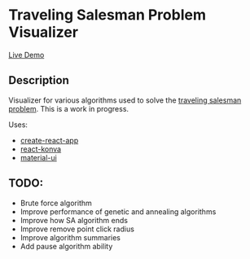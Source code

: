 # Traveling Salesman Problem Visualizer

[Live Demo](https://stevendkwtz.github.io/traveling-salesman-visualizer/)

## Description
Visualizer for various algorithms used to solve the [traveling salesman problem](https://en.wikipedia.org/wiki/Travelling_salesman_problem). This is a work in progress.

Uses:
* [create-react-app](https://github.com/facebookincubator/create-react-app)
* [react-konva](https://github.com/lavrton/react-konva)
* [material-ui](http://www.material-ui.com/#/)

## TODO:
* Brute force algorithm
* Improve performance of genetic and annealing algorithms
* Improve how SA algorithm ends
* Improve remove point click radius
* Improve algorithm summaries
* Add pause algorithm ability


